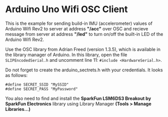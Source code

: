 # Arduino Uno Wifi OSC Client
This is the example for sending build-in IMU (accelerometer) values of Arduino Wifi Rev2 to server at address <b>"/acc"</b> over OSC and recieve message from server at address <b>"/led"</b> to turn on/off the built-in LED of the Arduino Wifi Rev2.


Use the OSC library from Adrian Freed (version 1.3.5), which is available in the library manager of Arduino. 
In this library, open the file `SLIPEncodedSerial.h` and uncomment line 11: `#include <HardwareSerial.h>`.

Do not forget to create the arduino_sectrets.h with your credentials. It looks as follows:

```
#define SECRET_SSID "MySSID"
#define SECRET_PASS "MyPassword"
``` 

You also need to find and install the <b>SparkFun LSM6DS3 Breakout by SparkFun Electronics</b> library using Library Manager <b>(Tools > Manage Libraries…)</b>
